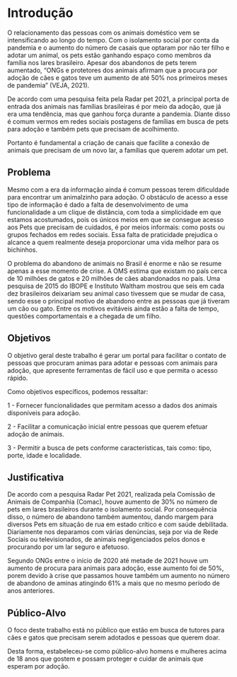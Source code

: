 # Introdução

O relacionamento das pessoas com os animais doméstico vem se intensificando ao longo do tempo. Com o isolamento social por conta da pandemia e o aumento do número de casais que optaram por não ter filho e adotar um animal, os pets estão ganhando espaço como membros da família nos lares brasileiro. Apesar dos abandonos de pets terem aumentado, “ONGs e protetores dos animais afirmam que a procura por adoção de cães e gatos teve um aumento de até 50% nos primeiros meses de pandemia” (VEJA, 2021). 

De acordo com uma pesquisa feita pela Radar pet 2021, a principal porta de entrada dos animais nas famílias brasileiras é por meio da adoção, que já era uma tendência, mas que ganhou força durante a pandemia. Diante disso é comum vermos em redes sociais postagens de famílias em busca de pets para adoção e também pets que precisam de acolhimento. 

Portanto é fundamental a criação de canais que facilite a conexão de animais que precisam de um novo lar, a famílias que querem adotar um pet.  


## Problema

Mesmo com a era da informação ainda é comum pessoas terem dificuldade para encontrar um animalzinho para adoção. O obstáculo de acesso a esse tipo de informação é dado a falta de desenvolvimento de uma funcionalidade a um clique de distância, com toda a simplicidade em que estamos acostumados, pois os únicos meios em que se consegue acesso aos Pets que precisam de cuidados, é por meios informais: como posts ou grupos fechados em redes sociais. Essa falta de praticidade prejudica o alcance a quem realmente deseja proporcionar uma vida melhor para os bichinhos. 

O problema do abandono de animais no Brasil é enorme e não se resume apenas a esse momento de crise. A OMS estima que existam no país cerca de 10 milhões de gatos e 20 milhões de cães abandonados no país. Uma pesquisa de 2015 do IBOPE e Instituto Waltham mostrou que seis em cada dez brasileiros deixariam seu animal caso tivessem que se mudar de casa, sendo esse o principal motivo de abandono entre as pessoas que já tiveram um cão ou gato. Entre os motivos evitáveis ainda estão a falta de tempo, questões comportamentais e a chegada de um filho. 


## Objetivos

O objetivo geral deste trabalho é gerar um portal para facilitar o contato de pessoas que procuram animas para adotar e pessoas com animais para adoção, que apresente ferramentas de fácil uso e que permita o acesso rápido. 

Como objetivos específicos, podemos ressaltar: 

  1 - Fornecer funcionalidades que permitam acesso a dados dos animais disponíveis para adoção. 

  2 - Facilitar a comunicação inicial entre pessoas que querem efetuar adoção de animais. 

  3 - Permitir a busca de pets conforme características, tais como: tipo, porte, idade e localidade. 


## Justificativa

De acordo com a pesquisa Radar Pet 2021, realizada pela Comissão de Animais de Companhia (Comac), houve aumento de 30% no número de pets em lares brasileiros durante o isolamento social. Por consequência disso, o número de abandono também aumentou, dando margem para diversos Pets em situação de rua em estado crítico e com saúde debilitada. Diariamente nos deparamos com várias denúncias, seja por via de Rede Sociais ou televisionados, de animais negligenciados pelos donos e procurando por um lar seguro e afetuoso. 

Segundo ONGs entre o início de 2020 até metade de 2021 houve um aumento de procura para animais para adoção, esse aumento foi de 50%, porem devido à crise que passamos houve também um aumento no número de abandono de aminas atingindo 61% a mais que no mesmo período de anos anteriores. 


## Público-Alvo

O foco deste trabalho está no público que estão em busca de tutores para cães e gatos que precisam serem adotados e pessoas que querem doar.  

Desta forma, estabeleceu-se como público-alvo homens e mulheres acima de 18 anos que gostem e possam proteger e cuidar de animais que esperam por adoção.  
